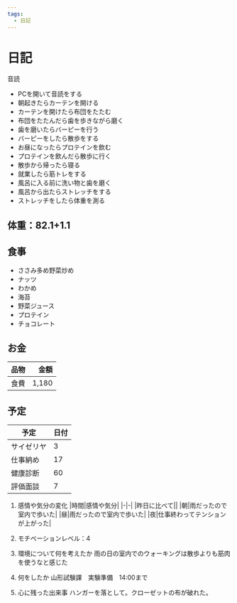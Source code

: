 ```yaml
---
tags:
  - 日記
---
```



# 日記

音読

* PCを開いて音読をする
* 朝起きたらカーテンを開ける
* カーテンを開けたら布団をたたむ
* 布団をたたんだら歯を歩きながら磨く
* 歯を磨いたらバーピーを行う
* バーピーをしたら散歩をする
* お昼になったらプロテインを飲む
* プロテインを飲んだら散歩に行く
* 散歩から帰ったら寝る
* 就業したら筋トレをする
* 風呂に入る前に洗い物と歯を磨く
* 風呂から出たらストレッチをする
* ストレッチをしたら体重を測る

## 体重：82.1+1.1

## 食事

* ささみ多め野菜炒め
* ナッツ
* わかめ
* 海苔
* 野菜ジュース
* プロテイン
* チョコレート

## お金

|品物|金額|
| - | -: |
|食費|1,180|

## 予定

|予定|日付|
| - | - |
|サイゼリヤ|3|
|仕事納め|17|
|健康診断|60|
|評価面談|7|

1. 感情や気分の変化
   |時間|感情や気分|
   |-|-|
   |昨日に比べて||
   |朝|雨だったので室内で歩いた|
   |昼|雨だったので室内で歩いた|
   |夜|仕事終わってテンションが上がった|

2. モチベーションレベル：4

3. 環境について何を考えたか
   雨の日の室内でのウォーキングは散歩よりも筋肉を使うなと感じた

4. 何をしたか
   山形試験課　実験準備　14:00まで
5. 心に残った出来事
   ハンガーを落として。クローゼットの布が破れた。
